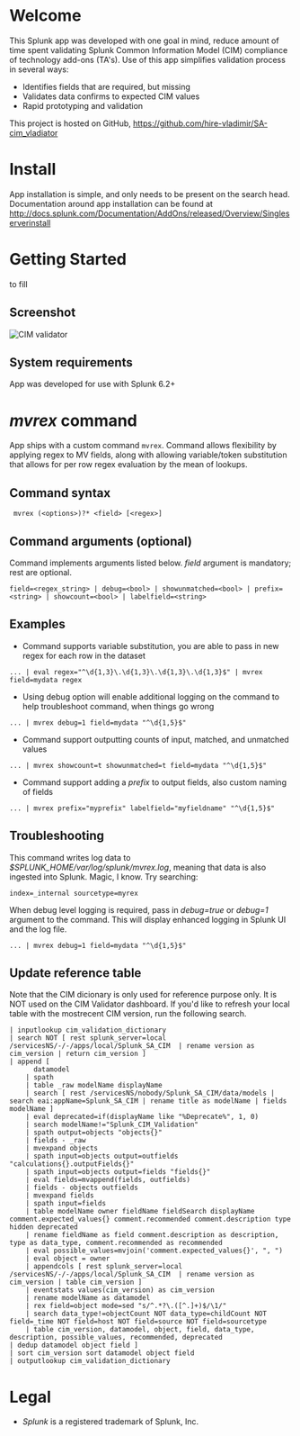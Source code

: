 # Welcome
This Splunk app was developed with one goal in mind, reduce amount of time spent validating Splunk Common Information Model (CIM) compliance of technology add-ons (TA's). Use of this app simplifies validation process in several ways:
* Identifies fields that are required, but missing
* Validates data confirms to expected CIM values
* Rapid prototyping and validation

This project is hosted on GitHub, https://github.com/hire-vladimir/SA-cim_vladiator

# Install
App installation is simple, and only needs to be present on the search head. Documentation around app installation can be found at http://docs.splunk.com/Documentation/AddOns/released/Overview/Singleserverinstall

# Getting Started
to fill

## Screenshot
![CIM validator](https://raw.githubusercontent.com/hire-vladimir/SA-cim_vladiator/master/static/screenshot1.png)

## System requirements
App was developed for use with Splunk 6.2+


# *mvrex* command
App ships with a custom command `mvrex`. Command allows flexibility by applying regex to MV fields, along with allowing variable/token substitution that allows for per row regex evaluation by the mean of lookups.

## Command syntax
` mvrex (<options>)?* <field> [<regex>]`

## Command arguments (optional)
Command implements arguments listed below. *field* argument is mandatory; rest are optional.

```field=<regex_string> | debug=<bool> | showunmatched=<bool> | prefix=<string> | showcount=<bool> | labelfield=<string>```

## Examples
* Command supports variable substitution, you are able to pass in new regex for each row in the dataset
```
... | eval regex="^\d{1,3}\.\d{1,3}\.\d{1,3}\.\d{1,3}$" | mvrex field=mydata regex
```
* Using debug option will enable additional logging on the command to help troubleshoot command, when things go wrong
```
... | mvrex debug=1 field=mydata "^\d{1,5}$"
```
* Command support outputting counts of input, matched, and unmatched values
```
... | mvrex showcount=t showunmatched=t field=mydata "^\d{1,5}$"
```
* Command support adding a *prefix* to output fields, also custom naming of fields
```
... | mvrex prefix="myprefix" labelfield="myfieldname" "^\d{1,5}$"
```

## Troubleshooting
This command writes log data to *$SPLUNK_HOME/var/log/splunk/mvrex.log*, meaning that data is also ingested into Splunk. Magic, I know. Try searching:
```
index=_internal sourcetype=myrex
```

When debug level logging is required, pass in *debug=true* or *debug=1* argument to the command. This will display enhanced logging in Splunk UI and the log file.
```
... | mvrex debug=1 field=mydata "^\d{1,5}$"
```


## Update reference table

Note that the CIM dicionary is only used for reference purpose only.  It is NOT used on the CIM Validator dashboard.  If you'd like to refresh your local table with the mostrecent CIM version, run the following search.

```
| inputlookup cim_validation_dictionary
| search NOT [ rest splunk_server=local /servicesNS/-/-/apps/local/Splunk_SA_CIM  | rename version as cim_version | return cim_version ]
| append [
      datamodel
    | spath
    | table _raw modelName displayName
    | search [ rest /servicesNS/nobody/Splunk_SA_CIM/data/models | search eai:appName=Splunk_SA_CIM | rename title as modelName | fields modelName ]
    | eval deprecated=if(displayName like "%Deprecate%", 1, 0)
    | search modelName!="Splunk_CIM_Validation"
    | spath output=objects "objects{}"
    | fields - _raw
    | mvexpand objects 
    | spath input=objects output=outfields "calculations{}.outputFields{}"
    | spath input=objects output=fields "fields{}" 
    | eval fields=mvappend(fields, outfields) 
    | fields - objects outfields
    | mvexpand fields 
    | spath input=fields 
    | table modelName owner fieldName fieldSearch displayName comment.expected_values{} comment.recommended comment.description type hidden deprecated
    | rename fieldName as field comment.description as description, type as data_type, comment.recommended as recommended 
    | eval possible_values=mvjoin('comment.expected_values{}', ", ") 
    | eval object = owner
    | appendcols [ rest splunk_server=local /servicesNS/-/-/apps/local/Splunk_SA_CIM  | rename version as cim_version | table cim_version ]
    | eventstats values(cim_version) as cim_version
    | rename modelName as datamodel
    | rex field=object mode=sed "s/^.*?\.([^.]+)$/\1/"
    | search data_type!=objectCount NOT data_type=childCount NOT field=_time NOT field=host NOT field=source NOT field=sourcetype
    | table cim_version, datamodel, object, field, data_type, description, possible_values, recommended, deprecated
| dedup datamodel object field ]
| sort cim_version sort datamodel object field
| outputlookup cim_validation_dictionary
```




# Legal
* *Splunk* is a registered trademark of Splunk, Inc.
